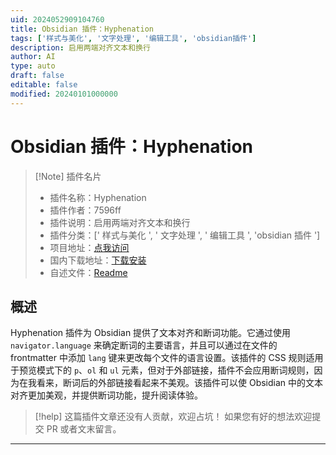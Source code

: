 ```yaml
---
uid: 2024052909104760
title: Obsidian 插件：Hyphenation
tags: ['样式与美化', '文字处理', '编辑工具', 'obsidian插件']
description: 启用两端对齐文本和换行
author: AI
type: auto
draft: false
editable: false
modified: 20240101000000
---
```


# Obsidian 插件：Hyphenation

> [!Note] 插件名片
> - 插件名称：Hyphenation
> - 插件作者：7596ff
> - 插件说明：启用两端对齐文本和换行
> - 插件分类：[' 样式与美化 ', ' 文字处理 ', ' 编辑工具 ', 'obsidian 插件 ']
> - 项目地址：[点我访问](https://github.com/7596ff/obsidian-hyphenation)
> - 国内下载地址：[下载安装](https://pkmer.cn/products/plugin/pluginMarket/?obsidian-hyphenation)
> - 自述文件：[Readme](https://ghproxy.net/https://raw.githubusercontent.com/7596ff/obsidian-hyphenation/main/README.md)

## 概述

Hyphenation 插件为 Obsidian 提供了文本对齐和断词功能。它通过使用 `navigator.language` 来确定断词的主要语言，并且可以通过在文件的 frontmatter 中添加 `lang` 键来更改每个文件的语言设置。该插件的 CSS 规则适用于预览模式下的 `p`、`ol` 和 `ul` 元素，但对于外部链接，插件不会应用断词规则，因为在我看来，断词后的外部链接看起来不美观。该插件可以使 Obsidian 中的文本对齐更加美观，并提供断词功能，提升阅读体验。

> [!help]
> 这篇插件文章还没有人贡献，欢迎占坑！
> 如果您有好的想法欢迎提交 PR 或者文末留言。

---




